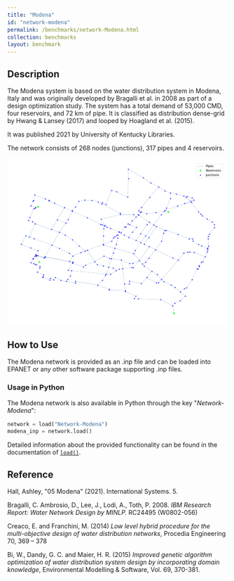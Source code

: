 ```yaml
---
title: "Modena"
id: "network-modena"
permalink: /benchmarks/network-Modena.html
collection: benchmarks
layout: benchmark
---
```



## Description

The Modena system is based on the water distribution system in Modena, Italy and was originally developed by Bragalli et
al. in 2008 as part of a design optimization study. The system has a total demand of 53,000 CMD, four reservoirs, and 72
km of pipe. It is classified as distribution dense-grid by Hwang & Lansey (2017) and looped by Hoagland et al. (2015).

It was published 2021 by University of Kentucky Libraries.

The network consists of 268 nodes (junctions), 317 pipes and 4 reservoirs.

<img src="../static/benchmarks/network-modena/modena_plot.png"/>

## How to Use

The Modena network is provided as an .inp file and can be loaded into EPANET or any other software package
supporting .inp files.

### Usage in Python

The Modena network is also available in Python through the key "*Network-Modena*":
```python
network = load("Network-Modena")
modena_inp = network.load()
```

Detailed information about the provided functionality can be found in the documentation of
[`load()`](https://water-benchmark-hub.readthedocs.io/en/stable/water_benchmark_hub.networks.html#water_benchmark_hub.networks.networks.Modena.load).


## Reference

Hall, Ashley, "05 Modena" (2021). International Systems. 5.
[<i class="bi bi-link"></i>](https://uknowledge.uky.edu/wdst_international/5)

Bragalli, C. Ambrosio, D., Lee, J., Lodi, A., Toth, P. 2008. *IBM Research Report: Water Network Design by MINLP.* RC24495
(W0802-056)
[<i class="bi bi-link"></i>](https://dominoweb.draco.res.ibm.com/ef1b90113cc7b03a852573fc00529261.html)

Creaco, E. and Franchini, M. (2014) *Low level hybrid procedure for the multi-objective design of water distribution
networks*, Procedia Engineering 70, 369 – 378
[<i class="bi bi-link"></i>](https://doi.org/10.1016/j.proeng.2014.02.042)

Bi, W., Dandy, G. C. and Maier, H. R. (2015) *Improved genetic algorithm optimization of water distribution system design
by incorporating domain knowledge*, Environmental Modelling & Software, Vol. 69, 370-381.
[<i class="bi bi-link"></i>](https://doi.org/10.1016/j.envsoft.2014.09.010)
